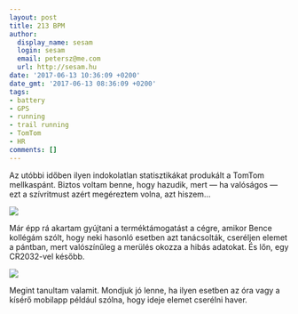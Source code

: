 ```yaml
---
layout: post
title: 213 BPM
author:
  display_name: sesam
  login: sesam
  email: petersz@me.com
  url: http://sesam.hu
date: '2017-06-13 10:36:09 +0200'
date_gmt: '2017-06-13 08:36:09 +0200'
tags:
- battery
- GPS
- running
- trail running
- TomTom
- HR
comments: []
---
```


Az utóbbi időben ilyen indokolatlan statisztikákat produkált a TomTom mellkaspánt. Biztos voltam benne, hogy hazudik, mert — ha valóságos — ezt a szívritmust azért megéreztem volna, azt hiszem…

[![](http://sesam.hu/wp-content/uploads/2017/06/Screen-Shot-2017-06-13-at-10.25.29-1024x345.png)](https://www.strava.com/activities/1031767389)

Már épp rá akartam gyújtani a terméktámogatást a cégre, amikor Bence kollégám szólt, hogy neki hasonló esetben azt tanácsolták, cseréljen elemet a pántban, mert valószínűleg a merülés okozza a hibás adatokat. És lőn, egy CR2032-vel később.

[![](http://sesam.hu/wp-content/uploads/2017/06/Screen-Shot-2017-06-13-at-10.24.45-1024x345.png)](https://www.strava.com/activities/1033563808)

Megint tanultam valamit. Mondjuk jó lenne, ha ilyen esetben az óra vagy a kísérő mobilapp például szólna, hogy ideje elemet cserélni haver.
